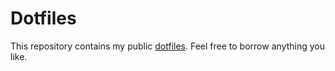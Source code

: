 # Dotfiles

This repository contains my public [dotfiles](https://dotfiles.github.io/).
Feel free to borrow anything you like.
